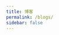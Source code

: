 ```yaml
---
title: 博客
permalink: /blogs/
sidebar: false
---
```


<BlogPage />

<script>
import { defineComponent } from 'vue'
import BlogPage from '@components/BlogPage.vue'
export default defineComponent({
  name: 'Blog',
  components: {
    BlogPage,
  },
})
</script>